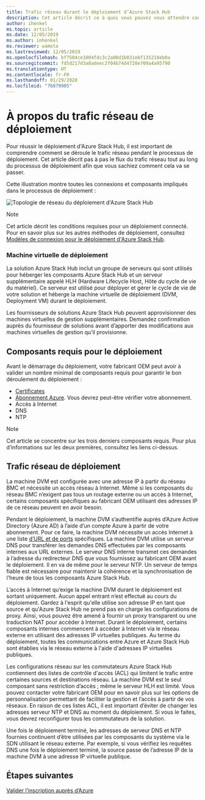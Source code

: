 ```yaml
---
title: Trafic réseau durant le déploiement d’Azure Stack Hub
description: Cet article décrit ce à quoi vous pouvez vous attendre concernant les processus réseau du déploiement d'Azure Stack Hub.
author: ihenkel
ms.topic: article
ms.date: 12/05/2019
ms.author: inhenkel
ms.reviewer: wamota
ms.lastreviewed: 12/05/2019
ms.openlocfilehash: bf7504ce1004fdc3c2a00d1b831e6f135218eb0a
ms.sourcegitcommit: fd5d217d3a8adeec2f04b74d4728e709a4a95790
ms.translationtype: HT
ms.contentlocale: fr-FR
ms.lasthandoff: 01/29/2020
ms.locfileid: "76879905"
---
```

# <a name="about-deployment-network-traffic"></a>À propos du trafic réseau de déploiement
Pour réussir le déploiement d'Azure Stack Hub, il est important de comprendre comment se déroule le trafic réseau pendant le processus de déploiement. Cet article décrit pas à pas le flux du trafic réseau tout au long du processus de déploiement afin que vous sachiez comment cela va se passer.

Cette illustration montre toutes les connexions et composants impliqués dans le processus de déploiement :

![Topologie de réseau du déploiement d'Azure Stack Hub](media/deployment-networking/figure1.png)

> [!NOTE]
> Cet article décrit les conditions requises pour un déploiement connecté. Pour en savoir plus sur les autres méthodes de déploiement, consultez [Modèles de connexion pour le déploiement d'Azure Stack Hub](azure-stack-connection-models.md).

### <a name="the-deployment-vm"></a>Machine virtuelle de déploiement
La solution Azure Stack Hub inclut un groupe de serveurs qui sont utilisés pour héberger les composants Azure Stack Hub et un serveur supplémentaire appelé HLH (Hardware Lifecycle Host, Hôte du cycle de vie du matériel). Ce serveur est utilisé pour déployer et gérer le cycle de vie de votre solution et héberge la machine virtuelle de déploiement (DVM, Deployment VM) durant le déploiement.

Les fournisseurs de solutions Azure Stack Hub peuvent approvisionner des machines virtuelles de gestion supplémentaires. Demandez confirmation auprès du fournisseur de solutions avant d’apporter des modifications aux machines virtuelles de gestion qu’il provisionne.

## <a name="deployment-requirements"></a>Composants requis pour le déploiement
Avant le démarrage du déploiement, votre fabricant OEM peut avoir à valider un nombre minimal de composants requis pour garantir le bon déroulement du déploiement :

-   [Certificates](azure-stack-pki-certs.md)
-   [Abonnement Azure](azure-stack-validate-registration.md). Vous devrez peut-être vérifier votre abonnement.
-   Accès à Internet
-   DNS
-   NTP

> [!NOTE]
> Cet article se concentre sur les trois derniers composants requis. Pour plus d’informations sur les deux premières, consultez les liens ci-dessus.

## <a name="deployment-network-traffic"></a>Trafic réseau de déploiement
La machine DVM est configurée avec une adresse IP à partir du réseau BMC et nécessite un accès réseau à Internet. Même si les composants du réseau BMC n’exigent pas tous un routage externe ou un accès à Internet, certains composants spécifiques au fabricant OEM utilisant des adresses IP de ce réseau peuvent en avoir besoin.

Pendant le déploiement, la machine DVM s’authentifie auprès d’Azure Active Directory (Azure AD) à l’aide d’un compte Azure à partir de votre abonnement. Pour ce faire, la machine DVM nécessite un accès Internet à une liste [d’URL et de ports](azure-stack-integrate-endpoints.md) spécifiques. La machine DVM utilise un serveur DNS pour transférer les demandes DNS effectuées par les composants internes aux URL externes. Le serveur DNS interne transmet ces demandes à l’adresse du redirecteur DNS que vous fournissez au fabricant OEM avant le déploiement. Il en va de même pour le serveur NTP. Un serveur de temps fiable est nécessaire pour maintenir la cohérence et la synchronisation de l'heure de tous les composants Azure Stack Hub.

L’accès à Internet qu’exige la machine DVM durant le déploiement est sortant uniquement. Aucun appel entrant n’est effectué au cours du déploiement. Gardez à l'esprit qu'elle utilise son adresse IP en tant que source et qu'Azure Stack Hub ne prend pas en charge les configurations de proxy. Ainsi, vous pouvez être amené à fournir un proxy transparent ou une traduction NAT pour accéder à Internet. Durant le déploiement, certains composants internes commencent à accéder à Internet via le réseau externe en utilisant des adresses IP virtuelles publiques. Au terme du déploiement, toutes les communications entre Azure et Azure Stack Hub sont établies via le réseau externe à l'aide d'adresses IP virtuelles publiques.

Les configurations réseau sur les commutateurs Azure Stack Hub contiennent des listes de contrôle d'accès (ACL) qui limitent le trafic entre certaines sources et destinations réseau. La machine DVM est le seul composant sans restriction d’accès ; même le serveur HLH est limité. Vous pouvez contacter votre fabricant OEM pour en savoir plus sur les options de personnalisation permettant de faciliter la gestion et l’accès à partir de vos réseaux. En raison de ces listes ACL, il est important d’éviter de changer les adresses serveur NTP et DNS au moment du déploiement. Si vous le faites, vous devrez reconfigurer tous les commutateurs de la solution.

Une fois le déploiement terminé, les adresses de serveur DNS et NTP fournies continuent d’être utilisées par les composants du système via le SDN utilisant le réseau externe. Par exemple, si vous vérifiez les requêtes DNS une fois le déploiement terminé, la source passe de l’adresse IP de la machine DVM à une adresse IP virtuelle publique.

## <a name="next-steps"></a>Étapes suivantes
[Valider l’inscription auprès d’Azure](azure-stack-validate-registration.md)
